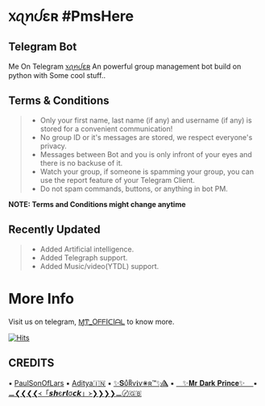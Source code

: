 # ᥊ꪖꪀᦔɛʀ #PmsHere
## Telegram Bot

Me On Telegram [᥊ꪖꪀᦔɛʀ](https://t.me/XanderRoBot)
An powerful group management bot build on python with Some cool stuff.. 

## Terms & Conditions

> - Only your first name, last name (if any) and username (if any) is stored for a convenient communication!
> - No group ID or it's messages are stored, we respect everyone's privacy.
> - Messages between Bot and you is only infront of your eyes and there is no backuse of it.
> - Watch your group, if someone is spamming your group, you can use the report feature of your Telegram Client.
> - Do not spam commands, buttons, or anything in bot PM.

**NOTE: Terms and Conditions might change anytime**

## Recently Updated
> - Added Artificial intelligence.
> - Added Telegraph support. 
> - Added Music/video(YTDL) support.

# More Info
Visit us on telegram, [ⱮͲ_OᖴᖴIᑕIᗩᒪ](https://t.me/MT_Officials) to know more.

[![Hits](https://hits.seeyoufarm.com/api/count/incr/badge.svg?url=https%3A%2F%2Fgithub.com%2FPmsHere%2FXanderRobot&count_bg=%23FC1123&title_bg=%23000000&icon=expertsexchange.svg&icon_color=%23FFFFFF&title=Visits&edge_flat=false)](https://t.me/MT_officials)

## CREDITS

▪️ [PaulSonOfLars](https://github.com/PaulSonOfLars/tgbot)
▪️ [Aditya🇮🇳](https://github.com/Xditya)
▪️ [✨𝐒υͣʀͫѵ𝖎ѵ✺ʀ™️✨⟁⃤](https://github.com/Sur-vivor/CinderellaProBot)
▪️ [ㅤ✨𝐌𝐫 𝐃𝐚𝐫𝐤 𝐏𝐫𝐢𝐧𝐜𝐞✨ㅤ ](https://github.com/Mr-Dark-Prince)
▪️ [⚊❮❮❮❮᚜「𝙨𝙝є𝙧𝙡σ𝙘𝙠」᚛❯❯❯❯⚊〄🇬🇧](https://github.com/Mr-SHRLCK)
